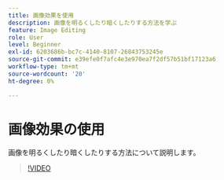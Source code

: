 ```yaml
---
title: 画像効果を使用
description: 画像を明るくしたり暗くしたりする方法を学ぶ
feature: Image Editing
role: User
level: Beginner
exl-id: 6203686b-bc7c-4140-8107-26843753245e
source-git-commit: e39efe0f7afc4e3e970ea7f2df57b51bf17123a6
workflow-type: tm+mt
source-wordcount: '20'
ht-degree: 0%

---
```


# 画像効果の使用

画像を明るくしたり暗くしたりする方法について説明します。

>[!VIDEO](https://video.tv.adobe.com/v/3420223?quality=12&learn=on&hidetitle=true)
